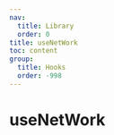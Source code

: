 ```yaml
---
nav:
  title: Library
  order: 0
title: useNetWork
toc: content
group:
  title: Hooks
  order: -998
---
```


# useNetWork

<code src="./usage/demo1.tsx"></code>
